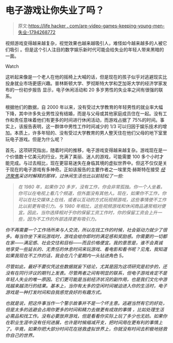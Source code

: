 # 电子游戏让你失业了吗？

> 原文:[https://life hacker . com/are-video-games-keeping-young-men-失业-1794268772](https://lifehacker.com/are-video-games-keeping-young-men-unemployed-1794268772)

视频游戏变得越来越复杂，视觉效果也越来越吸引人，难怪如今越来越多的人被它们吸引 。但是这个引人注目的数字娱乐新时代可能会给失业的年轻人带来黑暗的一面。

Watch

这听起来像是一个老人在他的摇椅上大喊的话，但是现在的孩子似乎对逃避现实比投身就业市场更感兴趣。普林斯顿大学、罗彻斯特大学和芝加哥大学的经济学家发布的一份初步报告 显示，电子休闲活动和 20 多岁男性的失业率之间有很强的联系。

根据他们的数据，自 2000 年以来，没有受过大学教育的年轻男性的就业率大幅下降，其中许多失业男性没有结婚，而是与父母或其他家庭成员住在一起。没有工作和责任意味着他们有更多的时间进行休闲活动，而游戏占据了 75%的时间。事实上，该报告表明，这一群体中男性工作时间减少的 1/3 可以归因于娱乐技术的增加。本质上，许多年轻的、没有受过大学教育的男人整天住在他们父母的地下室里玩电子游戏。但是为什么呢？

首先，这项研究指出，随着时间的推移，电子游戏变得越来越复杂。游戏现在是一个价值数十亿美元的行业，充满了美丽、迷人的游戏，可能需要 100 多个小时才能完成。与过去相比，现在更容易迷失在身临其境的虚拟世界中。但这不仅仅是关于现在的电子游戏有多神奇。正如该报告的主要作者之一埃里克·赫斯特在接受 [*经济聚焦*](https://www.richmondfed.org/-/media/richmondfedorg/publications/research/econ_focus/2016/q1/pdf/interview.pdf)*采访时解释的那样，过休闲生活也比以前轻松了一些:*

> *在 1980 年，如果你 20 多岁，没有工作，你会非常孤独。你一个人坐着。你可以在电视上看几个频道，但外面没有其他人。现在，如果你不工作，你可以在社交媒体上在线，或者以互动的方式玩视频游戏，这些事情使不工作比以前更有吸引力。与 1980 年相比，这些视频游戏和休闲商品通常相对便宜。因此，当你选择相对于你的保留工资工作时，你的保留工资会上升一些，因为不工作的外部选择更有吸引力。*

*你不再需要一个工作场所来与人交流，所以在找工作的时候，社会驱动力就少了很多。每当你坐下来玩游戏时，游戏会给你即时的满足感和奖励感。你需要的一切都在家——满足感、社会交往和目标——而且价格便宜。我的意思是，谁不会真诚地享受一些延长的、无责任的休息时间来玩游戏、看电影和看书呢？见鬼，我知道如果我现在不工作的话，我会在几个星期内一头钻进角色 5。*

*尽管如此，最好不要仅凭这些数据就妄下结论，尤其是因为这项研究是初步的，还没有在同行评议的期刊上发表。尽管两者之间有明显的联系，但电子游戏肯定不是年轻人失业的唯一原因。它们更可能是当前经济状况的副作用，也是我们文化中游戏越来越流行的结果。基本上，当你有太多的空闲时间被迫进入你的生活时，电子游戏是一种打发时间和自我感觉良好的有趣方式。*

*也就是说，把这件事当作一个警示故事并不是一个坏主意。逃避当然有它的好处，但是太多的逃避会占用你更多的时间和精力去做更有成效的事情 ，比如处理生活必需品和找工作。没有必要放弃游戏，但是看看你实际上玩了多少也无妨。如果你在职业生涯中没有任何进展，也许是时候缩减开支，把时间用在更有利的事情上了。毕竟，如果你把大部分时间花在拯救虚拟世界上，你就没有时间去积极地拯救你自己的世界。*
